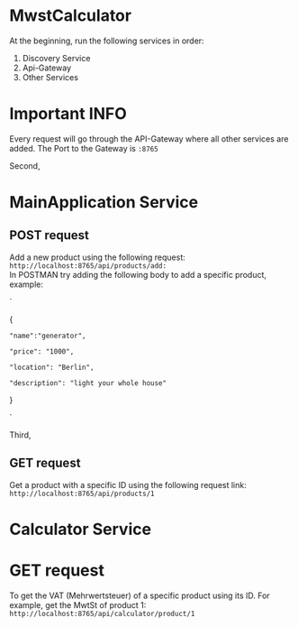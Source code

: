 # MwstCalculator

At the beginning, run the following services in order:

1. Discovery Service
2. Api-Gateway
3. Other Services


# Important INFO
Every request will go through the API-Gateway where all other services are added. The Port to the Gateway is `:8765`

Second,

# MainApplication Service
## POST request 
Add a new product using the following request: `http://localhost:8765/api/products/add:` <br/>
In POSTMAN try adding the following body to add a specific product, example:

`

{

    "name":"generator",
    
    "price": "1000",
    
    "location": "Berlin",
    
    "description": "light your whole house"
}

`

Third, 
## GET request 
Get a product with a specific ID using the following request link: 
`http://localhost:8765/api/products/1`

# Calculator Service
# GET request
To get the VAT (Mehrwertsteuer) of a specific product using its ID. 
For example, get the MwtSt of product 1: `http://localhost:8765/api/calculator/product/1`
